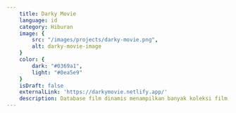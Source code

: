 ```yaml
---
    title: Darky Movie
    language: id
    category: Hiburan
    image: {
        src: "/images/projects/darky-movie.png",
        alt: darky-movie-image
    }
    color: {
        dark: "#0369a1",
        light: "#0ea5e9"
    }
    isDraft: false
    externalLink: 'https://darkymovie.netlify.app/'
    description: Database film dinamis menampilkan banyak koleksi film, acara TV, dan memberikan pengalaman sinematik yang komprehensif.
---
```

